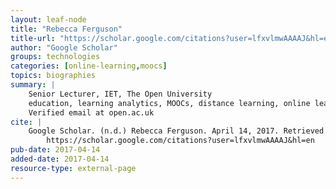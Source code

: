 ```yaml
---
layout: leaf-node
title: "Rebecca Ferguson"
title-url: "https://scholar.google.com/citations?user=lfxvlmwAAAAJ&hl=en"
author: "Google Scholar"
groups: technologies
categories: [online-learning,moocs]
topics: biographies
summary: |
    Senior Lecturer, IET, The Open University
    education, learning analytics, MOOCs, distance learning, online learning
    Verified email at open.ac.uk
cite: |
    Google Scholar. (n.d.) Rebecca Ferguson. April 14, 2017. Retrieved from:
        https://scholar.google.com/citations?user=lfxvlmwAAAAJ&hl=en
pub-date: 2017-04-14
added-date: 2017-04-14
resource-type: external-page
---
```

